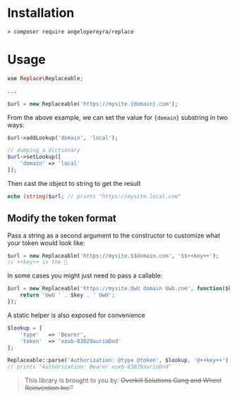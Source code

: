 # Installation
```shell
> composer require angelopereyra/replace
```
# Usage
```php
use Replace\Replaceable;

...

$url = new Replaceable('https://mysite.{domain}.com');
```
From the above example, we can set the value for `{domain}` substring in two ways:
```php
$url->addLookup('domain', 'local');

// dumping a dictionary
$url->setLookup([
    'domain' => 'local'
]);
```
Then cast the object to string to get the result
```php
echo (string)$url; // prints "https://mysite.local.com"
```

## Modify the token format
Pass a string as a second argument to the constructor to customize what your token would look like:
```php
$url = new Replaceable('https://mysite.$$domain.com', '$$++key++');
// ++key++ is the 🔑
```
In some cases you might just need to pass a callable:
```php
$url = new Replaceable('https://mysite.UwU domain UwU.com', function($key) {
    return 'UwU ' . $key . ' UwU';
});
```
A static helper is also exposed for convenience
```php
$lookup = [
    'type'   => 'Bearer',
    'token'  => 'xoxb-83029aurioDnd'
];

Replaceable::parse('Authorization: @type @token', $lookup, '@++key++')
// prints "Authorization: Bearer xoxb-83029aurioDnd"
```
> This library is brought to you by: ~~Overkill Solutions Gang and Wheel Reinvention Inc™~~